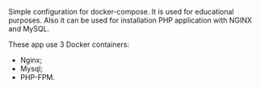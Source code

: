 Simple configuration for docker-compose. It is used for educational purposes.
Also it can be used for installation PHP application with NGINX and MySQL.

These app use 3 Docker containers:
- Nginx;
- Mysql;
- PHP-FPM.

